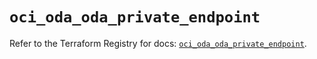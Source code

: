 # `oci_oda_oda_private_endpoint`

Refer to the Terraform Registry for docs: [`oci_oda_oda_private_endpoint`](https://registry.terraform.io/providers/hashicorp/oci/7.19.0/docs/resources/oda_oda_private_endpoint).
